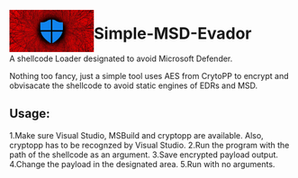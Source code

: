 <img src="/Microsoft-Defender.jpg"
    title="Simple-MSD-Evador" align="left" height=75 length=75 />

# Simple-MSD-Evador
A shellcode Loader designated to avoid Microsoft Defender.

Nothing too fancy, just a simple tool uses AES from CrytoPP to encrypt and obvisacate the shellcode to avoid static engines of EDRs and MSD.

## Usage:
1.Make sure Visual Studio, MSBuild and cryptopp are available. Also, cryptopp has to be recognzed by Visual Studio.
2.Run the program with the path of the shellcode as an argument.
3.Save encrypted payload output.
4.Change the payload in the designated area.
5.Run with no arguments.

